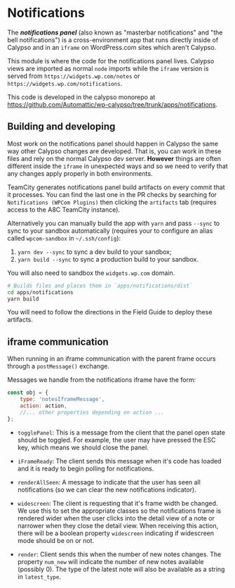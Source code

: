 # Notifications

The _**notifications panel**_ (also known as "masterbar notifications" and "the bell notifications") is a cross-environment app that runs directly inside of Calypso and in an `iframe` on WordPress.com sites which aren't Calypso.

This module is where the code for the notifications panel lives. Calypso views are imported as normal `node` imports while the `iframe` version is served from `https://widgets.wp.com/notes` or `https://widgets.wp.com/notifications`.

This code is developed in the calypso monorepo at <https://github.com/Automattic/wp-calypso/tree/trunk/apps/notifications>.

## Building and developing

Most work on the notifications panel should happen in Calypso the same way other Calypso changes are developed.
That is, you can work in these files and rely on the normal Calypso dev server.
**However** things are often different inside the `iframe` in unexpected ways and so we need to verify that any changes apply properly in both environments.

TeamCity generates notifications panel build artifacts on every commit that it processes. You can find the last one in the PR checks by searching for `Notifications (WPCom Plugins)` then clicking the `artifacts` tab (requires access to the A8C TeamCity instance).

Alternatively you can manually build the app with `yarn` and pass `--sync` to sync to your sandbox automatically (requires your to configure an alias called `wpcom-sandbox` in `~/.ssh/config`):

1. `yarn dev --sync` to sync a dev build to your sandbox;
1. `yarn build --sync` to sync a production build to your sandbox.

You will also need to sandbox the `widgets.wp.com` domain.

```bash
# Builds files and places them in `apps/notifications/dist`
cd apps/notifications
yarn build
```

You will need to follow the directions in the Field Guide to deploy these artifacts.

## iframe communication

When running in an iframe communication with the parent frame occurs through a `postMessage()` exchange.

Messages we handle from the notifications iframe have the form:

```js
const obj = {
	type: 'notesIframeMessage',
	action: action,
	//... other properties depending on action ...
};
```

- `togglePanel`: This is a message from the client that the panel open state
  should be toggled. For example, the user may have pressed the ESC key, which
  means we should close the panel.

- `iFrameReady`: The client sends this message when it's code has loaded and
  it is ready to begin polling for notifications.

- `renderAllSeen`: A message to indicate that the user has seen all
  notifications (so we can clear the new notifications indicator).

- `widescreen`: The client is requesting that it's frame width be changed. We
  use this to set the appropriate classes so the notifications frame is rendered
  wider when the user clicks into the detail view of a note or narrower when
  they close the detail view. When receiving this action, there will be a
  boolean property `widescreen` indicating if widescreen mode should be on or
  not.

- `render`: Client sends this when the number of new notes changes. The property
  `num_new` will indicate the number of new notes available (possibly 0). The
  type of the latest note will also be available as a string in `latest_type`.
